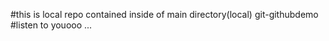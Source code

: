 #this is local repo contained inside of main directory(local) git-githubdemo 
<br>
#listen to youooo ... 
